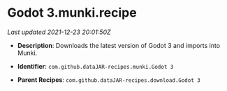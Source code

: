 # Godot 3.munki.recipe

_Last updated 2021-12-23 20:01:50Z_

- **Description**: Downloads the latest version of Godot 3 and imports into Munki.

- **Identifier**: `com.github.dataJAR-recipes.munki.Godot 3`

- **Parent Recipes**: `com.github.dataJAR-recipes.download.Godot 3`
